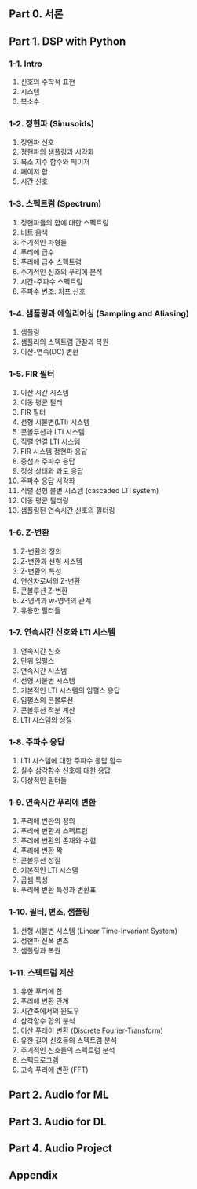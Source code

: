 ## Part 0. 서론

## Part 1. DSP with Python
### 1-1. Intro
1. 신호의 수학적 표현
2. 시스템
3. 복소수
### 1-2. 정현파 (Sinusoids)
1. 정현파 신호
2. 정현파의 샘플링과 시각화
3. 복소 지수 함수와 페이저
4. 페이저 합
5. 시간 신호
### 1-3. 스펙트럼 (Spectrum)
1. 정현파들의 합에 대한 스펙트럼
2. 비트 음색
3. 주기적인 파형들
4. 푸리에 급수
5. 푸리에 급수 스펙트럼
6. 주기적인 신호의 푸리에 분석
7. 시간-주파수 스펙트럼
8. 주파수 변조: 처프 신호
### 1-4. 샘플링과 에일리어싱 (Sampling and Aliasing)
1. 샘플링
2. 샘플리의 스펙트럼 관찰과 복원
3. 이산-연속(DC) 변환
### 1-5. FIR 필터
1. 이산 시간 시스템
2. 이동 평균 필터
3. FIR 필터
4. 선형 시불변(LTI) 시스템
5. 콘볼루션과 LTI 시스템
6. 직렬 연결 LTI 시스템
7. FIR 시스템 정현파 응답
8. 중첩과 주파수 응답
9. 정상 상태와 과도 응답
10. 주파수 응답 시각화
11. 직렬 선형 불변 시스템 (cascaded LTI system)
12. 이동 평균 필터링
13. 샘플링된 연속시간 신호의 필터링
### 1-6. Z-변환
1. Z-변환의 정의
2. Z-변환과 선형 시스템
3. Z-변환의 특성
4. 연산자로써의 Z-변환
5. 콘볼루션 Z-변환
6. Z-영역과 w-영역의 관계
7. 유용한 필터들
### 1-7. 연속시간 신호와 LTI 시스템
1. 연속시간 신호
2. 단위 임펄스
3. 연속시간 시스템
4. 선형 시불변 시스템
5. 기본적인 LTI 시스템의 임펄스 응답
6. 임펄스의 콘볼루션
7. 콘볼루션 적분 계산
8. LTI 시스템의 성질
### 1-8. 주파수 응답
1. LTI 시스템에 대한 주파수 응답 함수
2. 실수 삼각함수 신호에 대한 응답
3. 이상적인 필터들
### 1-9. 연속시간 푸리에 변환
1. 푸리에 변환의 정의
2. 푸리에 변환과 스펙트럼
3. 푸리에 변환의 존재와 수렴
4. 푸리에 변환 짝
5. 콘볼루션 성질
6. 기본적인 LTI 시스템
7. 곱셈 특성
8. 푸리에 변환 특성과 변환표
### 1-10. 필터, 변조, 샘플링
1. 선형 시불변 시스템 (Linear Time-Invariant System)
2. 정현파 진폭 변조
3. 샘플링과 복원
### 1-11. 스펙트럼 계산
1. 유한 푸리에 합
2. 푸리에 변환 관계
3. 시간축에서의 윈도우
4. 삼각함수 합의 분석
5. 이산 푸레이 변환 (Discrete Fourier-Transform)
6. 유한 길이 신호들의 스펙트럼 분석
7. 주기적인 신호들의 스펙트럼 분석
8. 스펙트로그램
9. 고속 푸리에 변환 (FFT)
## Part 2. Audio for ML

## Part 3. Audio for DL

## Part 4. Audio Project

## Appendix